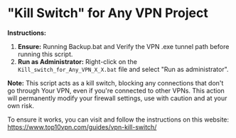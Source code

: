 # "Kill Switch" for Any VPN Project

**Instructions:**

1. **Ensure:** Running Backup.bat and Verify the VPN .exe tunnel path before running this script.
2. **Run as Administrator:** Right-click on the `Kill_switch_for_Any_VPN_X_X.bat` file and select "Run as administrator".

**Note:** This script acts as a kill switch, blocking any connections that don't go through Your VPN, even if you're connected to other VPNs. This action will permanently modify your firewall settings, use with caution and at your own risk.

To ensure it works, you can visit and follow the instructions on this website:
https://www.top10vpn.com/guides/vpn-kill-switch/
